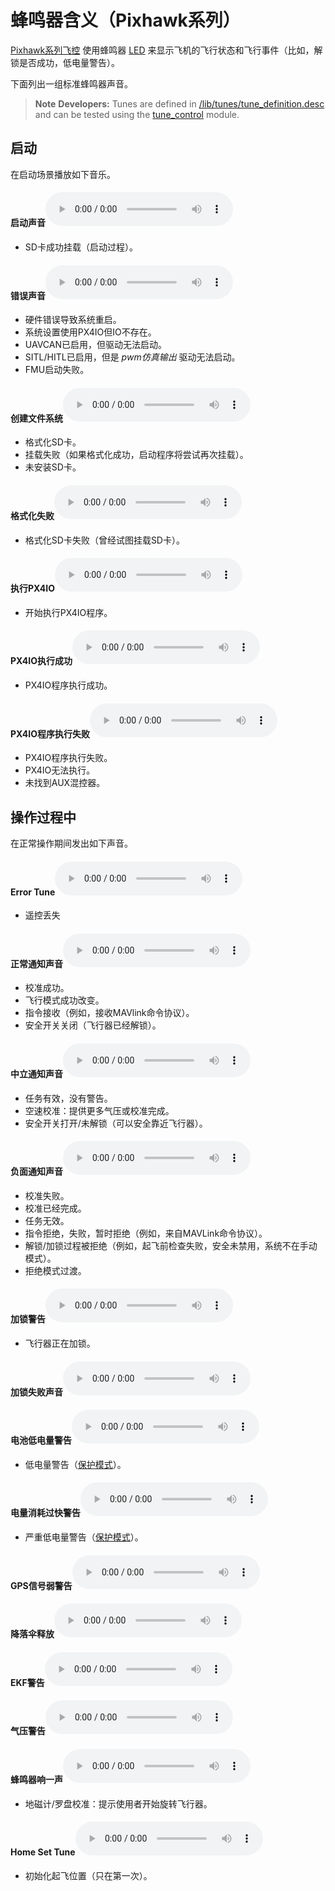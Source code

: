 # 蜂鸣器含义（Pixhawk系列）

[Pixhawk系列飞控](../flight_controller/pixhawk_series.md) 使用蜂鸣器 [LED](../getting_started/led_meanings.md) 来显示飞机的飞行状态和飞行事件（比如，解锁是否成功，低电量警告）。

下面列出一组标准蜂鸣器声音。

> **Note** **Developers:** Tunes are defined in [/lib/tunes/tune_definition.desc](https://github.com/PX4/Firmware/blob/master/src/lib/tunes/tune_definition.desc) and can be tested using the [tune_control](https://dev.px4.io/master/en/middleware/modules_system.html#tunecontrol) module.

## 启动

在启动场景播放如下音乐。 <!-- https://github.com/PX4/Firmware/blob/master/ROMFS/px4fmu_common/init.d/rcS -->

#### 启动声音<audio controls> <source src="../../assets/tunes/1_startup_tone.mp3" type="audio/mpeg"> Your browser does not support the audio element. </audio> 

- SD卡成功挂载（启动过程）。

#### 错误声音<audio controls> <source src="../../assets/tunes/2_error_tune.mp3" type="audio/mpeg"> Your browser does not support the audio element. </audio> 

- 硬件错误导致系统重启。
- 系统设置使用PX4IO但IO不存在。
- UAVCAN已启用，但驱动无法启动。
- SITL/HITL已启用，但是 *pwm仿真输出* 驱动无法启动。
- FMU启动失败。

#### 创建文件系统<audio controls> <source src="../../assets/tunes/16_make_fs.mp3" type="audio/mpeg"> Your browser does not support the audio element. </audio> 

- 格式化SD卡。 
- 挂载失败（如果格式化成功，启动程序将尝试再次挂载）。
- 未安装SD卡。

#### 格式化失败<audio controls> <source src="../../assets/tunes/17_format_failed.mp3" type="audio/mpeg"> Your browser does not support the audio element. </audio> 

- 格式化SD卡失败（曾经试图挂载SD卡）。

#### 执行PX4IO<audio controls> <source src="../../assets/tunes/18_program_px4io.mp3" type="audio/mpeg"> Your browser does not support the audio element. </audio> 

- 开始执行PX4IO程序。

#### PX4IO执行成功<audio controls> <source src="../../assets/tunes/19_program_px4io_success.mp3" type="audio/mpeg"> Your browser does not support the audio element. </audio> 

- PX4IO程序执行成功。

#### PX4IO程序执行失败<audio controls> <source src="../../assets/tunes/20_program_px4io_fail.mp3" type="audio/mpeg"> Your browser does not support the audio element. </audio> 

- PX4IO程序执行失败。
- PX4IO无法执行。
- 未找到AUX混控器。

## 操作过程中

在正常操作期间发出如下声音。

<span id="error_tune_operational"></span>

#### Error Tune<audio controls> <source src="../../assets/tunes/2_error_tune.mp3" type="audio/mpeg"> Your browser does not support the audio element. </audio> 

- 遥控丢失

#### 正常通知声音<audio controls> <source src="../../assets/tunes/3_notify_positive_tone.mp3" type="audio/mpeg"> Your browser does not support the audio element. </audio> 

- 校准成功。
- 飞行模式成功改变。
- 指令接收（例如，接收MAVlink命令协议）。
- 安全开关关闭（飞行器已经解锁）。

#### 中立通知声音<audio controls> <source src="../../assets/tunes/4_notify_neutral_tone.mp3" type="audio/mpeg"> Your browser does not support the audio element. </audio> 

- 任务有效，没有警告。
- 空速校准：提供更多气压或校准完成。
- 安全开关打开/未解锁（可以安全靠近飞行器）。

#### 负面通知声音<audio controls> <source src="../../assets/tunes/5_notify_negative_tone.mp3" type="audio/mpeg"> Your browser does not support the audio element. </audio> 

- 校准失败。
- 校准已经完成。
- 任务无效。
- 指令拒绝，失败，暂时拒绝（例如，来自MAVLink命令协议）。
- 解锁/加锁过程被拒绝（例如，起飞前检查失败，安全未禁用，系统不在手动模式）。
- 拒绝模式过渡。

#### 加锁警告<audio controls> <source src="../../assets/tunes/6_arming_warning.mp3" type="audio/mpeg"> Your browser does not support the audio element. </audio> 

- 飞行器正在加锁。

#### 加锁失败声音<audio controls> <source src="../../assets/tunes/10_arming_failure_tune.mp3" type="audio/mpeg"> Your browser does not support the audio element. </audio> 

#### 电池低电量警告<audio controls> <source src="../../assets/tunes/7_battery_warning_slow.mp3" type="audio/mpeg"> Your browser does not support the audio element. </audio> 

- 低电量警告（[保护模式](../config/safety.md#low-battery-failsafe)）。

#### 电量消耗过快警告<audio controls> <source src="../../assets/tunes/8_battery_warning_fast.mp3" type="audio/mpeg"> Your browser does not support the audio element. </audio> 

- 严重低电量警告（[保护模式](../config/safety.md#low-battery-failsafe)）。

#### GPS信号弱警告<audio controls> <source src="../../assets/tunes/9_gps_warning_slow.mp3" type="audio/mpeg"> Your browser does not support the audio element. </audio> 

#### 降落伞释放<audio controls> <source src="../../assets/tunes/11_parachute_release.mp3" type="audio/mpeg"> Your browser does not support the audio element. </audio> 

<!-- Does not appear to be used: TONE_PARACHUTE_RELEASE_TUNE -->

#### EKF警告<audio controls> <source src="../../assets/tunes/12_ekf_warning.mp3" type="audio/mpeg"> Your browser does not support the audio element. </audio> 

<!-- Does not appear to be used: TONE_EKF_WARNING_TUNE -->

#### 气压警告<audio controls> <source src="../../assets/tunes/13_baro_warning.mp3" type="audio/mpeg"> Your browser does not support the audio element. </audio> 

<!-- Does not appear to be used: TONE_BARO_WARNING_TUNE -->

#### 蜂鸣器响一声<audio controls> <source src="../../assets/tunes/14_single_beep.mp3" type="audio/mpeg"> Your browser does not support the audio element. </audio> 

- 地磁计/罗盘校准：提示使用者开始旋转飞行器。

#### Home Set Tune<audio controls> <source src="../../assets/tunes/15_home_set_tune.mp3" type="audio/mpeg"> Your browser does not support the audio element. </audio> 

- 初始化起飞位置（只在第一次）。
